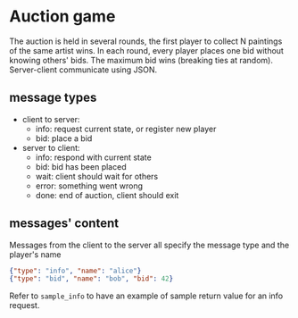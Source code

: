 # Auction game
The auction is held in several rounds, the first player to collect N paintings of the same artist wins.
In each round, every player places one bid without knowing others' bids.
The maximum bid wins (breaking ties at random).
Server-client communicate using JSON.

## message types

- client to server:
  - info: request current state, or register new player
  - bid: place a bid
- server to client:
  - info: respond with current state
  - bid: bid has been placed
  - wait: client should wait for others
  - error: something went wrong
  - done: end of auction, client should exit

## messages' content

Messages from the client to the server all specify the message type and the player's name
```json
{"type": "info", "name": "alice"}
{"type": "bid", "name": "bob", "bid": 42}
```
Refer to `sample_info` to have an example of sample return value for an info request.

